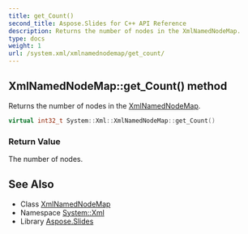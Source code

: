 ```yaml
---
title: get_Count()
second_title: Aspose.Slides for C++ API Reference
description: Returns the number of nodes in the XmlNamedNodeMap.
type: docs
weight: 1
url: /system.xml/xmlnamednodemap/get_count/
---
```

## XmlNamedNodeMap::get_Count() method


Returns the number of nodes in the [XmlNamedNodeMap](../).

```cpp
virtual int32_t System::Xml::XmlNamedNodeMap::get_Count()
```


### Return Value

The number of nodes.

## See Also

* Class [XmlNamedNodeMap](../)
* Namespace [System::Xml](../../)
* Library [Aspose.Slides](../../../)